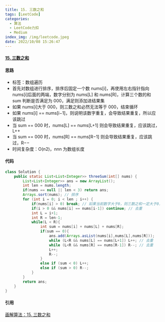 ```yaml
---
title: 15. 三数之和
tags: [LeetCode]
categories:
  - 算法
  - LeetCode力扣
  - Medium
index_img: /img/leetcode.jpeg
date: 2022/10/08 15:26:47
---
```


#### [15. 三数之和](https://leetcode.cn/problems/3sum/description/)

#### 思路

- 标签：数组遍历
- 首先对数组进行排序，排序后固定一个数 nums[i]，再使用左右指针指向 nums[i]后面的两端，数字分别为 nums[L] 和 nums[R]，计算三个数的和 sum 判断是否满足为 000，满足则添加进结果集
- 如果 nums[i]大于 000，则三数之和必然无法等于 000，结束循环
- 如果 nums[i] == nums[i−1]，则说明该数字重复，会导致结果重复，所以应该跳过
- 当 sum == 000 时，nums[L] == nums[L+1] 则会导致结果重复，应该跳过，L++
- 当 sum == 000 时，nums[R] == nums[R−1] 则会导致结果重复，应该跳过，R−−
- 时间复杂度：O(n2)，nnn 为数组长度

#### 代码

```java
class Solution {
    public static List<List<Integer>> threeSum(int[] nums) {
        List<List<Integer>> ans = new ArrayList();
        int len = nums.length;
        if(nums == null || len < 3) return ans;
        Arrays.sort(nums); // 排序
        for (int i = 0; i < len ; i++) {
            if(nums[i] > 0) break; // 如果当前数字大于0，则三数之和一定大于0，所以结束循环
            if(i > 0 && nums[i] == nums[i-1]) continue; // 去重
            int L = i+1;
            int R = len-1;
            while(L < R){
                int sum = nums[i] + nums[L] + nums[R];
                if(sum == 0){
                    ans.add(Arrays.asList(nums[i],nums[L],nums[R]));
                    while (L<R && nums[L] == nums[L+1]) L++; // 去重
                    while (L<R && nums[R] == nums[R-1]) R--; // 去重
                    L++;
                    R--;
                }
                else if (sum < 0) L++;
                else if (sum > 0) R--;
            }
        }        
        return ans;
    }
}

```

#### 引用

[画解算法：15. 三数之和](https://leetcode.cn/problems/3sum/solutions/12307/hua-jie-suan-fa-15-san-shu-zhi-he-by-guanpengchn/)

